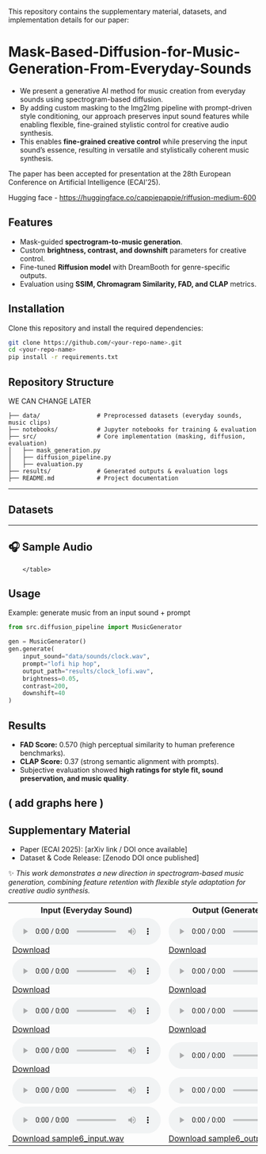 This repository contains the supplementary material, datasets, and implementation details for our paper:

# Mask-Based-Diffusion-for-Music-Generation-From-Everyday-Sounds

- We present a generative AI method for music creation from everyday sounds using spectrogram-based diffusion.
- By adding custom masking to the Img2Img pipeline with prompt-driven style conditioning, our approach preserves input sound features while enabling flexible, fine-grained stylistic control for creative audio synthesis.
- This enables **fine-grained creative control** while preserving the input sound’s essence, resulting in versatile and stylistically coherent music synthesis.

The paper has been accepted for presentation at the 28th European Conference on Artificial Intelligence (ECAI'25).

Hugging face - https://huggingface.co/cappiepappie/riffusion-medium-600

## Features

- Mask-guided **spectrogram-to-music generation**.
- Custom **brightness, contrast, and downshift** parameters for creative control.
- Fine-tuned **Riffusion model** with DreamBooth for genre-specific outputs.
- Evaluation using **SSIM, Chromagram Similarity, FAD, and CLAP** metrics.

## Installation

Clone this repository and install the required dependencies:

```bash
git clone https://github.com/<your-repo-name>.git
cd <your-repo-name>
pip install -r requirements.txt
```

## Repository Structure

WE CAN CHANGE LATER

```
├── data/                # Preprocessed datasets (everyday sounds, music clips)
├── notebooks/           # Jupyter notebooks for training & evaluation
├── src/                 # Core implementation (masking, diffusion, evaluation)
│   ├── mask_generation.py
│   ├── diffusion_pipeline.py
│   ├── evaluation.py
├── results/             # Generated outputs & evaluation logs
├── README.md            # Project documentation
```

---

## Datasets

---

## 🎧 Sample Audio

  <table>
  <tr>
    <th>Input (Everyday Sound)</th>
    <th>Output (Generated Music)</th>
  </tr>
  <tr>
    <td>
      <audio controls>
        <source src="samples/everyday_sound/clock_tick.wav" type="audio/wav">
        Your browser does not support the audio element.
      </audio>
      <br>
      <a href="samples/everyday_sound/clock_tick.wav" download>Download</a>
    </td>
    <td>
      <audio controls>
        <source src="samples/generated_music/sample1_output.wav" type="audio/wav">
        Your browser does not support the audio element.
      </audio>
      <br>
      <a href="samples/generated_music/sample1_output.wav" download>Download</a>
    </td>
  </tr>
  <tr>
    <td>
      <audio controls>
        <source src="samples/everyday_sound/sample2_input.wav" type="audio/wav">
        Your browser does not support the audio element.
      </audio>
      <br>
      <a href="samples/everyday_sound/sample2_input.wav" download>Download</a>
    </td>
    <td>
      <audio controls>
        <source src="samples/generated_music/sample2_output.wav" type="audio/wav">
        Your browser does not support the audio element.
      </audio>
      <br>
      <a href="samples/generated_music/sample2_output.wav" download>Download</a>
    </td>
  </tr>
  <tr>
    <td>
      <audio controls>
        <source src="samples/everyday_sound/sample3_input.wav" type="audio/wav">
        Your browser does not support the audio element.
      </audio>
      <br>
      <a href="samples/everyday_sound/sample3_input.wav" download>Download</a>
    </td>
    <td>
      <audio controls>
        <source src="samples/generated_music/sample3_output.wav" type="audio/wav">
        Your browser does not support the audio element.
      </audio>
      <br>
      <a href="samples/generated_music/sample3_output.wav" download>Download</a>
    </td>
  </tr>
  <tr>
    <td>
      <audio controls>
        <source src="samples/everyday_sound/sample4_input.wav" type="audio/wav">
        Your browser does not support the audio element.
      </audio>
      <br>
      <a href="samples/everyday_sound/sample4_input.wav" download>Download</a>
    </td>
    <td>
      <audio controls>
        <source src="samples/generated_music/sample4_output.wav" type="audio/wav">
        Your browser does not support the audio element.
      </audio>
      <br>
      <a href="samples/generated_music/sample4_output.wav" download></a>
    </td>
  </tr>
  <tr>
    <td>
      <audio controls>
        <source src="samples/everyday_sound/sample5_input.wav" type="audio/wav">
        Your browser does not support the audio element.
      </audio>
      <br>
      <a href="samples/everyday_sound/sample5_input.wav" download></a>
    </td>
    <td>
      <audio controls>
        <source src="samples/generated_music/sample5_output.wav" type="audio/wav">
        Your browser does not support the audio element.
      </audio>
      <br>
      <a href="samples/generated_music/sample5_output.wav" download></a>
    </td>
  </tr>
  <tr>
    <td>
      <audio controls>
        <source src="samples/everyday_sound/sample6_input.wav" type="audio/wav">
        Your browser does not support the audio element.
      </audio>
      <br>
      <a href="samples/everyday_sound/sample6_input.wav" download>Download sample6_input.wav</a>
    </td>
    <td>
      <audio controls>
        <source src="samples/generated_music/sample6_output.wav" type="audio/wav">
        Your browser does not support the audio element.
      </audio>
      <br>
      <a href="samples/generated_music/sample6_output.wav" download>Download sample6_output.wav</a>
      </td>
      
        </table>


##  Usage

Example: generate music from an input sound + prompt

```python
from src.diffusion_pipeline import MusicGenerator

gen = MusicGenerator()
gen.generate(
    input_sound="data/sounds/clock.wav",
    prompt="lofi hip hop",
    output_path="results/clock_lofi.wav",
    brightness=0.05,
    contrast=200,
    downshift=40
)
```

## Results

- **FAD Score:** 0.570 (high perceptual similarity to human preference benchmarks).
- **CLAP Score:** 0.37 (strong semantic alignment with prompts).
- Subjective evaluation showed **high ratings for style fit, sound preservation, and music quality**.

## ( add graphs here )

## Supplementary Material

- Paper (ECAI 2025): \[arXiv link / DOI once available]
- Dataset & Code Release: \[Zenodo DOI once published]

✨ _This work demonstrates a new direction in spectrogram-based music generation, combining feature retention with flexible style adaptation for creative audio synthesis._
